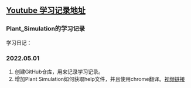 

## [**Youtube 学习记录地址**](https://www.youtube.com/user/weitungwang/videos) 


### Plant_Simulation的学习记录

学习日记：








### 2022.05.01
1. 创建GitHub仓库，用来记录学习记录。
2. 增加Plant Simulation如何获取help文件，并且使用chrome翻译。[视频链接](https://youtu.be/XaVzhJewkkU)